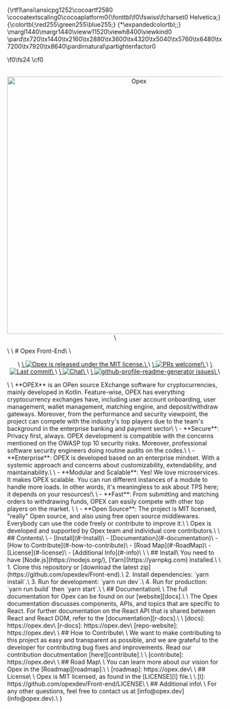{\rtf1\ansi\ansicpg1252\cocoartf2580
\cocoatextscaling0\cocoaplatform0{\fonttbl\f0\fswiss\fcharset0 Helvetica;}
{\colortbl;\red255\green255\blue255;}
{\*\expandedcolortbl;;}
\margl1440\margr1440\vieww11520\viewh8400\viewkind0
\pard\tx720\tx1440\tx2160\tx2880\tx3600\tx4320\tx5040\tx5760\tx6480\tx7200\tx7920\tx8640\pardirnatural\partightenfactor0

\f0\fs24 \cf0 <div align="center" style="border-radius:25px" >\
  <img width="600px" src="https://opex.dev/images/logo/opex.png" alt="Opex" title="Opex">\
</div>\
\
# Opex Front-End\
\
<p align="center">\
  <a href="https://github.com/opexdev/Front-end/LICENSE">\
    <img src="https://img.shields.io/badge/license-MIT-blue.svg" alt="Opex is released under the MIT license." />\
  </a>\
  <a href="https://opex.dev/docs/contributing">\
    <img src="https://img.shields.io/badge/PRs-welcome-brightgreen.svg" alt="PRs welcome!" />\
  </a>\
    <a href="https://github.com/opexdev/Front-end">\
    <img src="https://badgen.net/github/last-commit/opexdev/Front-end" alt="Last commit">\
  </a>\
    <a href="https://discord.gg/">\
    <img src="https://img.shields.io/badge/chat-discord-blue" alt="Chat">\
  </a>\
  <a href="https://github.com/opexdev/Front-end/issues" target="blank">\
	<img src="https://img.shields.io/github/issues/opexdev/Front-end?	style=flat-square" alt="github-profile-readme-generator issues"/>\
</a>\
</p>\
\
 **OPEX** is an OPen source EXchange software for cryptocurrencies, mainly developed in Kotlin. Feature-wise, OPEX has everything cryptocurrency exchanges have, including user account onboarding, user management, wallet management, matching engine, and deposit/withdraw gateways. Moreover, from the performance and security viewpoint, the project can compete with the industry's top players due to the team's background in the enterprise banking and payment sector\
\
- **Secure**: Privacy first, always. OPEX development is compatible with the concerns mentioned on the OWASP top 10 security risks. Moreover, professional software security engineers doing routine audits on the codes.\
\
- **Enterprise**: OPEX is developed based on an enterprise mindset. With a systemic approach and concerns about customizability, extendability, and maintainability.\
\
- **Modular and Scalable**: Yes! We love microservices. It makes OPEX scalable. You can run different instances of a module to handle more loads. In other words, it's meaningless to ask about TPS here; it depends on your resources!\
\
- **Fast**: From submitting and matching orders to withdrawing funds, OPEX can easily compete with other top players on the market. \
\
- **Open Source**: The project is MIT licensed, "really" Open source, and also using free open source middlewares. Everybody can use the code freely or contribute to improve it.\
\
Opex is developed and supported by Opex team and individual core contributors.\
\
## Contents\
\
- [Install](#-Install)\
- [Documentation](#-documentation)\
- [How to Contribute](#-how-to-contribute)\
- [Road Map](#-RoadMap)\
- [License](#-license)\
- [Additional Info](#-info)\
\
\
##  Install\
You need to have [Node.js](https://nodejs.org/), [Yarn](https://yarnpkg.com) installed.\
\
1. Clone this repository or [download the latest zip](https://github.com/opexdev/Front-end).\
2. Install dependencies: `yarn install`.\
3. Run for development: `yarn run dev`.\
4. Run for production: `yarn run build` then `yarn start`.\
\
##  Documentation\
\
The full documentation for Opex can be found on our [website][docs].\
\
The Opex documentation discusses components, APIs, and topics that are specific to React. For further documentation on the React API that is shared between React  and React DOM, refer to the [documentation][r-docs].\
\
[docs]: https://opex.dev\
[r-docs]: https://opex.dev\
[repo-website]: https://opex.dev\
\
##  How to Contribute\
\
 We want to make contributing to this project as easy and transparent as possible, and we are grateful to the developer for contributing bug fixes and improvements. Read our contribution docutmentation [here][contribute].\
\
[contribute]: https://opex.dev\
\
## Road Map\
\
You can learn more about our vision for Opex in the [Roadmap][roadmap].\
\
[roadmap]: https://opex.dev\
\
## License\
\
Opex is MIT licensed, as found in the [LICENSE][l] file.\
\
[l]: https://github.com/opexdev/Front-end/LICENSE\
\
## Additional info\
\
For any other questions, feel free to contact us at [info@opex.dev](info@opex.dev).\
}